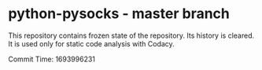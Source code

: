 # python-pysocks - master branch

This repository contains frozen state of the repository.
Its history is cleared. It is used only for static code
analysis with Codacy.

Commit Time: 1693996231